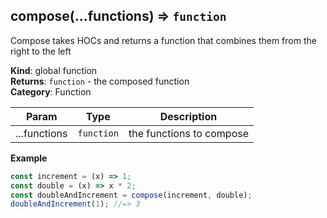 <a name="compose"></a>

## compose(...functions) ⇒ <code>function</code>

Compose takes HOCs and returns a function that combines them from the right to the left

**Kind**: global function\
**Returns**: <code>function</code> - the composed function\
**Category**: Function

| Param        | Type                  | Description              |
| ------------ | --------------------- | ------------------------ |
| ...functions | <code>function</code> | the functions to compose |

**Example**

```js
const increment = (x) => 1;
const double = (x) => x * 2;
const doubleAndIncrement = compose(increment, double);
doubleAndIncrement(1); //=> 3
```
